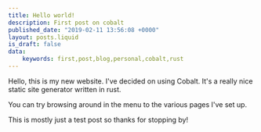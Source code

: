 ```yaml
---
title: Hello world!
description: First post on cobalt
published_date: "2019-02-11 13:56:08 +0000"
layout: posts.liquid
is_draft: false
data:
    keywords: first,post,blog,personal,cobalt,rust
---
```


Hello, this is my new website. I've decided on using Cobalt. It's a really nice static site generator written in rust.

You can try browsing around in the menu to the various pages I've set up.

This is mostly just a test post so thanks for stopping by!
